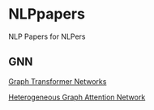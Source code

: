 # NLPpapers
NLP Papers for NLPers

## GNN
[Graph Transformer Networks](https://github.com/xvnlp77/NLPpapers/blob/master/GNN/Graph%20Transformer%20Networks.pdf)

[Heterogeneous Graph Attention Network](https://github.com/xvnlp77/NLPpapers/blob/master/GNN/Heterogeneous%20Graph%20Attention%20Network.pdf)
